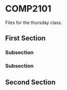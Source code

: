 # COMP2101
Files for the thursday class.
## First Section
   ### Subsection
   ### Subsection
## Second Section
